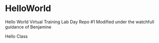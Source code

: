 # HelloWorld
Hello World Virtual Training Lab Day Repo #1
Modified under the watchfull guidance of Benjamine

Hello Class


